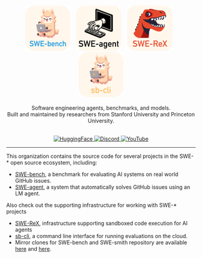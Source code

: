 <div align="center" style="margin-bottom:1em">
  <div>
    <a href="https://github.com/SWE-bench/SWE-bench"><img src="swebench_logo_text_below.svg" alt="SWE-bench" height="120px"></a>
    &nbsp;&nbsp;
    <a href="https://github.com/SWE-agent/SWE-agent"><img src="sweagent_logo_text_below.svg" alt="SWE-agent" height="120px"></a>
    &nbsp;&nbsp;
    <!-- <a href="https://github.com/SWE-bench/SWE-smith"><img src="swesmith_logo_text_below.svg" alt="SWE-smith" height="120px"></a> -->
    <a href="https://github.com/SWE-agent/SWE-ReX"><img src="swerex_logo_text_below.svg" alt="SWE-ReX" height="120px"></a>
    &nbsp;&nbsp;
    <a href="https://github.com/SWE-bench/sb-cli"><img src="sbcli_logo_text_below.svg" alt="sb-cli" height="120px"></a>
  </div>
  <br>
  <div>Software engineering agents, benchmarks, and models.</div>
  <div>Built and maintained by researchers from Stanford University and Princeton University.</div>
  <br>
  <p align="center">
    <a href="[https://www.python.org/](https://huggingface.co/SWE-bench)">
      <img alt="HuggingFace" src="https://img.shields.io/badge/Hugging%20Face-FFD21E?logo=huggingface&logoColor=000">
    </a>
    <a href="https://discord.gg/AVEFbBn2rH">
      <img alt="Discord" src="https://img.shields.io/badge/Discord-%235865F2.svg?&logo=discord&logoColor=white">
    </a>
    <a href="http://youtube.com/@SWE-bench">
      <img alt="YouTube" src="https://img.shields.io/badge/YouTube-%23FF0000.svg?style=for-the-badge&logo=YouTube&logoColor=white">
    </a>
  </p>
</div>
<hr/>

This organization contains the source code for several projects in the SWE-* open source ecosystem, including:
* [SWE-bench](https://swe-bench.github.io/), a benchmark for evaluating AI systems on real world GitHub issues.
* [SWE-agent](https://swe-agent.com/), a system that automatically solves GitHub issues using an LM agent.
<!-- * [SWE-smith](https://swe-smith.com/), a toolkit for generating SWE training data at scale. -->

Also check out the supporting infrastructure for working with SWE-* projects
* [SWE-ReX](https://github.com/SWE-agent/SWE-ReX), infrastructure supporting sandboxed code execution for AI agents
* [sb-cli](https://github.com/SWE-bench/sb-cli), a command line interface for running evaluations on the cloud.
* Mirror clones for SWE-bench and SWE-smith repository are available [here](https://github.com/SWE-bench-repos) and [here](https://github.com/orgs/swesmith/repositories).
